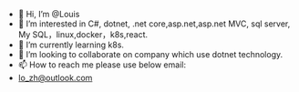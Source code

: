 - 👋 Hi, I’m @Louis
- 👀 I’m interested in C#, dotnet, .net core,asp.net,asp.net MVC, sql server, My SQL，linux,docker，k8s,react.
- 🌱 I’m currently learning k8s.
- 💞️ I’m looking to collaborate on company which use dotnet technology.
- 📫 How to reach me please use below email:
- lo_zh@outlook.com

<!---
LouisCheung85/LouisCheung85 is a ✨ special ✨ repository because its `README.md` (this file) appears on your GitHub profile.
You can click the Preview link to take a look at your changes.
--->
